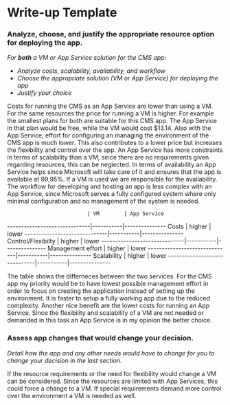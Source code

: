 # Write-up Template

### Analyze, choose, and justify the appropriate resource option for deploying the app.

*For **both** a VM or App Service solution for the CMS app:*
- *Analyze costs, scalability, availability, and workflow*
- *Choose the appropriate solution (VM or App Service) for deploying the app*
- *Justify your choice*

Costs for running the CMS as an App Service are lower than using a VM. For the same resources the price for running a VM is higher. For example the smallest plans for both are suitable for this CMS app. The App Service in that plan would be free, while the VM would cost $13.14.
Also with the App Service, effort for configuring an managing the environment of the CMS app is much lower. This also contributes to a lower price but increases the flexibility and control over the app.
An App Service has more constraints in terms of scalability than a VM, since there are no requirements given regarding resources, this can be neglected.
In terms of availability an App Service helps since Microsoft will take care of it and ensures that the app is available at 99,95%. If a VM is used we are responsible for the availability.
The workflow for developing and hosting an app is less complex with an App Service, since Microsoft serves a fully configured system where only minimal configuration and no management of the system is needed.

                              | VM        | App Service
------------------------------|-----------|---------------
Costs                         | higher    | lower
------------------------------|-----------|---------------
Control/Flexibilty            | higher    | lower
------------------------------|-----------|---------------
Management effort             | higher    | lower
------------------------------|-----------|---------------
Scalability                   | higher    | lower
------------------------------|-----------|---------------

The table shows the differneces between the two services. For the CMS app my priority would be to have lowest possible management effort in order to focus on creating the application instead of setting up the environment. It is faster to setup a fully working app due to the reduced complexity. Another nice benefit are the lower costs for running an App Service.
Since the flexibility and scalability of a VM are not needed or demanded in this task an App Service is in my opinion the better choice.

### Assess app changes that would change your decision.

*Detail how the app and any other needs would have to change for you to change your decision in the last section.*

If the resource requirements or the need for flexibility would change a VM can be considered. Since the resources are limited with App Services, this could force a change to a VM. If special requirements demand more control over the environment a VM is needed as well.